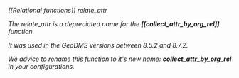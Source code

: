 *[[Relational functions]] relate_attr*

_The relate_attr is a depreciated name for the **[[collect_attr_by_org_rel]]** function._ 

_It was used in the GeoDMS versions between 8.5.2 and 8.7.2._

_We advice to rename this function to it's new name: **collect_attr_by_org_rel** in your configurations._